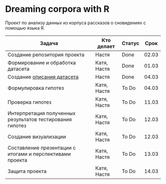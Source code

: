 # Dreaming corpora with R
Проект по анализу данных из корпуса рассказов о сновидениях с помощью языка R.

|Задача | Кто делает | Статус | Срок |
| ---- | ---- | ---- | ---- |
| Создание репозитория проекта | Настя | Done | 02.03 |
| Формирование и обработка датасета | Катя, Настя | Done | 01.03 |
| Создание [описания датасета](https://github.com/ChernayaAnastasia/Dreaming_corpora_with_R/blob/master/Метаданные%20корпуса.md) | Настя | Done | 04.03 |
| Формулировка гипотез | Катя, Настя | To Do | 04.03 |
| Проверка гипотез | Катя, Настя | To Do | 11.03 |
| Интерпретация полученных результатов тестирования гипотез | Катя, Настя | To Do | 12.03 |
| Создание визуализации | Катя, Настя | To Do | 12.03 |
| Составление презентации с итогами и перспективами проекта | Катя, Настя | To Do | 13.03 |
| Защита проекта | Катя, Настя | To Do | 14.03 |
